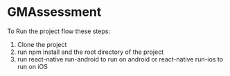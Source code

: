 # GMAssessment
To Run the project flow these steps:
1. Clone the project
2. run npm install and the root directory of the project
3. run react-native run-android to run on android or react-native run-ios to run on iOS
